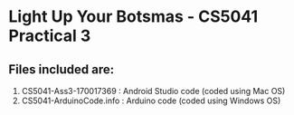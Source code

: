 # Light Up Your Botsmas - CS5041 Practical 3
## Files included are:
1. CS5041-Ass3-170017369 : Android Studio code (coded using Mac OS)
2. CS5041-ArduinoCode.info : Arduino code (coded using Windows OS)


